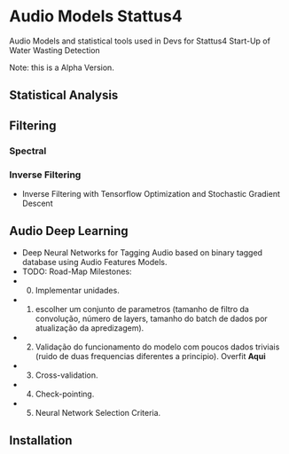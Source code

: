 # Audio Models Stattus4
Audio Models and statistical tools used in Devs for Stattus4 Start-Up of Water Wasting Detection

Note: this is a Alpha Version.

## Statistical Analysis

## Filtering

### Spectral

### Inverse Filtering

- Inverse Filtering with Tensorflow Optimization and Stochastic Gradient Descent

## Audio Deep Learning

- Deep Neural Networks for Tagging Audio based on binary tagged database using Audio Features Models.
- TODO: Road-Map Milestones:
 - 0. Implementar unidades.
 - 1. escolher um conjunto de parametros (tamanho de filtro da convolução, número de layers, tamanho do batch de dados por atualização da apredizagem).
 - 2. Validação do funcionamento do modelo com poucos dados triviais (ruido de duas frequencias diferentes a principio). Overfit **Aqui**
 - 3. Cross-validation.
 - 4. Check-pointing.
 - 5. Neural Network Selection Criteria.

## Installation
